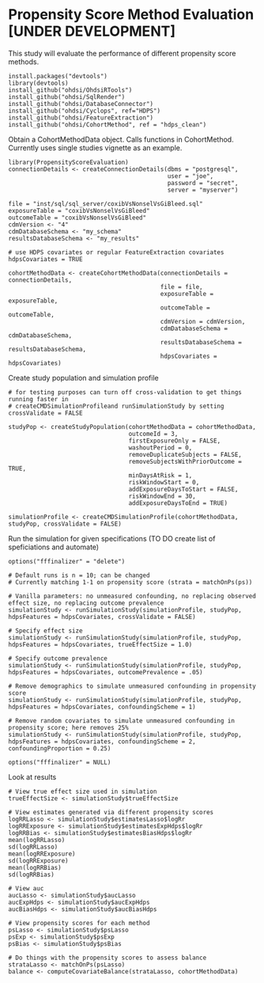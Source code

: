 Propensity Score Method Evaluation [UNDER DEVELOPMENT]
=======================================================

This study will evaluate the performance of different propensity score
methods.

    install.packages("devtools")
    library(devtools)
    install_github("ohdsi/OhdsiRTools")
    install_github("ohdsi/SqlRender")
    install_github("ohdsi/DatabaseConnector")
    install_github("ohdsi/Cyclops", ref="HDPS")
    install_github("ohdsi/FeatureExtraction")
    install_github("ohdsi/CohortMethod", ref = "hdps_clean")

Obtain a CohortMethodData object. Calls functions in CohortMethod.
Currently uses single studies vignette as an example.

    library(PropensityScoreEvaluation)
    connectionDetails <- createConnectionDetails(dbms = "postgresql",
                                                 user = "joe",
                                                 password = "secret",
                                                 server = "myserver")

    file = "inst/sql/sql_server/coxibVsNonselVsGiBleed.sql"
    exposureTable = "coxibVsNonselVsGiBleed"
    outcomeTable = "coxibVsNonselVsGiBleed"
    cdmVersion <- "4"
    cdmDatabaseSchema <- "my_schema"
    resultsDatabaseSchema <- "my_results"

    # use HDPS covariates or regular FeatureExtraction covariates
    hdpsCovariates = TRUE

    cohortMethodData <- createCohortMethodData(connectionDetails = connectionDetails,
                                               file = file,
                                               exposureTable = exposureTable,
                                               outcomeTable = outcomeTable,
                                               cdmVersion = cdmVersion,
                                               cdmDatabaseSchema = cdmDatabaseSchema,
                                               resultsDatabaseSchema = resultsDatabaseSchema,
                                               hdpsCovariates = hdpsCovariates)

Create study population and simulation profile

    # for testing purposes can turn off cross-validation to get things running faster in 
    # createCMDSimulationProfileand runSimulationStudy by setting crossValidate = FALSE

    studyPop <- createStudyPopulation(cohortMethodData = cohortMethodData,
                                      outcomeId = 3,
                                      firstExposureOnly = FALSE,
                                      washoutPeriod = 0,
                                      removeDuplicateSubjects = FALSE,
                                      removeSubjectsWithPriorOutcome = TRUE,
                                      minDaysAtRisk = 1,
                                      riskWindowStart = 0,
                                      addExposureDaysToStart = FALSE,
                                      riskWindowEnd = 30,
                                      addExposureDaysToEnd = TRUE)

    simulationProfile <- createCMDSimulationProfile(cohortMethodData, studyPop, crossValidate = FALSE)

Run the simulation for given specifications (TO DO create list of
speficiations and automate)

    options("fffinalizer" = "delete")

    # Default runs is n = 10; can be changed
    # Currently matching 1-1 on propensity score (strata = matchOnPs(ps))

    # Vanilla parameters: no unmeasured confounding, no replacing observed effect size, no replacing outcome prevalence
    simulationStudy <- runSimulationStudy(simulationProfile, studyPop, hdpsFeatures = hdpsCovariates, crossValidate = FALSE)

    # Specify effect size
    simulationStudy <- runSimulationStudy(simulationProfile, studyPop, hdpsFeatures = hdpsCovariates, trueEffectSize = 1.0)

    # Specify outcome prevalence
    simulationStudy <- runSimulationStudy(simulationProfile, studyPop, hdpsFeatures = hdpsCovariates, outcomePrevalence = .05)

    # Remove demographics to simulate unmeasured confounding in propensity score
    simulationStudy <- runSimulationStudy(simulationProfile, studyPop, hdpsFeatures = hdpsCovariates, confoundingScheme = 1)

    # Remove random covariates to simulate unmeasured confounding in propensity score; here removes 25%
    simulationStudy <- runSimulationStudy(simulationProfile, studyPop, hdpsFeatures = hdpsCovariates, confoundingScheme = 2, confoundingProportion = 0.25)

    options("fffinalizer" = NULL)

Look at results

    # View true effect size used in simulation
    trueEffectSize <- simulationStudy$trueEffectSize

    # View estimates generated via different propensity scores
    logRRLasso <- simulationStudy$estimatesLasso$logRr
    logRRExposure <- simulationStudy$estimatesExpHdps$logRr
    logRRBias <- simulationStudy$estimatesBiasHdps$logRr
    mean(logRRLasso)
    sd(logRRLasso)
    mean(logRRExposure)
    sd(logRRExposure)
    mean(logRRBias)
    sd(logRRBias)

    # View auc
    aucLasso <- simulationStudy$aucLasso
    aucExpHdps <- simulationStudy$aucExpHdps
    aucBiasHdps <- simulationStudy$aucBiasHdps

    # View propensity scores for each method
    psLasso <- simulationStudy$psLasso
    psExp <- simulationStudy$psExp
    psBias <- simulationStudy$psBias

    # Do things with the propensity scores to assess balance
    strataLasso <- matchOnPs(psLasso)
    balance <- computeCovariateBalance(strataLasso, cohortMethodData)
